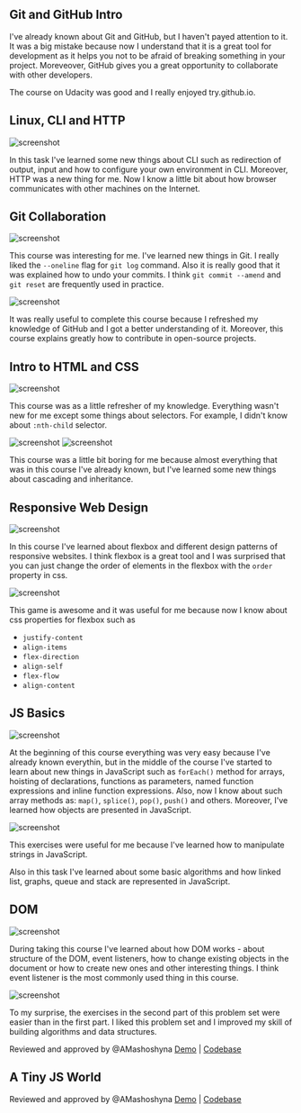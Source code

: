 ## Git and GitHub Intro 

I've already known about Git and GitHub, but I haven't payed attention to it. It was a big mistake because now I understand that it is a great tool for development as it helps you not to be afraid of breaking something in your project. Moreveover, GitHub gives you a great opportunity to collaborate with other developers.

The course on Udacity was good and I really enjoyed try.github.io.

## Linux, CLI and HTTP

![screenshot](task_linux_cli/Screenshot_1.png)

In this task I've learned some new things about CLI such as redirection of output, input and how to configure your own environment in CLI. Moreover, HTTP was a new thing for me. Now I know a little bit about how browser communicates with other machines on the Internet.

## Git Collaboration

![screenshot](task_git_collaboration/Screenshot_1.1.png)

This course was interesting for me. I've learned new things in Git. I really liked the `--oneline` flag for `git log` command. Also it is really good that it was explained how to undo your commits. I think `git commit --amend` and `git reset` are frequently used in practice.

![screenshot](task_git_collaboration/Screenshot_2.png)

It was really useful to complete this course because I refreshed my knowledge of GitHub and I got a better understanding of it. Moreover, this course explains greatly how to contribute in open-source projects.

## Intro to HTML and CSS

![screenshot](task_html_css_intro/Screenshot_1.png)

This course was as a little refresher of my knowledge. Everything wasn't new for me except some things about selectors. For example, I didn't know about `:nth-child` selector. 

![screenshot](task_html_css_intro/Screenshot_2.png)
![screenshot](task_html_css_intro/Screenshot_3.png)

This course was a little bit boring for me because almost everything that was in this course I've already known, but I've learned some new things about cascading and inheritance.

## Responsive Web Design

![screenshot](task_responsive_web_design/Screenshot_1.png)

In this course I've learned about flexbox and different design patterns of responsive websites. I think flexbox is a great tool and I was surprised that you can just change the order of elements in the flexbox with the `order` property in css.

![screenshot](task_responsive_web_design/Screenshot_2.png)

This game is awesome and it was useful for me because now I know about css properties for flexbox such as
* `justify-content`
* `align-items`
* `flex-direction`
* `align-self`
* `flex-flow`
* `align-content`

## JS Basics

![screenshot](task_js_basics/Screenshot_1.png)

At the beginning of this course everything was very easy because I've already known everythin, but in the middle of the course I've started to learn about new things in JavaScript such as `forEach()` method for arrays, hoisting of declarations, functions as parameters, named function expressions and inline function expressions. Also, now I know about such array methods as: `map()`, `splice()`, `pop()`, `push()` and others. Moreover, I've learned how objects are presented in JavaScript.

![screenshot](task_js_basics/Screenshot_2.png)

This exercises were useful for me because I've learned how to manipulate strings in JavaScript.

Also in this task I've learned about some basic algorithms and how linked list, graphs, queue and stack are represented in JavaScript.

## DOM

![screenshot](task_js_dom/Screenshot_1.png)

During taking this course I've learned about how DOM works - about structure of the DOM, event listeners, how to change existing objects in the document or how to create new ones and other interesting things. I think event listener is the most commonly used thing in this course.

![screenshot](task_js_dom/Screenshot_2.png)

To my surprise, the exercises in the second part of this problem set were easier than in the first part. I liked this problem set and I improved my skill of building algorithms and data structures.

Reviewed and approved by @AMashoshyna [Demo](https://leonovoleksii.github.io/dom-js/) | [Codebase](https://github.com/leonovoleksii/dom-js)

## A Tiny JS World

Reviewed and approved by @AMashoshyna [Demo](https://leonovoleksii.github.io/a-tiny-JS-world/) | [Codebase](https://github.com/leonovoleksii/a-tiny-JS-world)